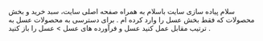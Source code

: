 سلام 
پیاده سازی سایت باسلام به همراه صفحه اصلی سایت،  سبد خرید و بخش محصولات که فقط بخش عسل را وارد کرده ام . برای دسترسی به محصولات عسل به ترتیب مقابل عمل کنید عسل و فرآورده های عسل > عسل را باز کنید .
